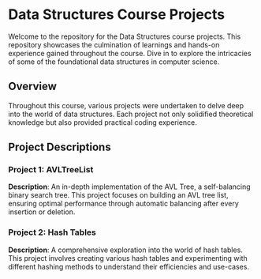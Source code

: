 # Data Structures Course Projects

Welcome to the repository for the Data Structures course projects. This repository showcases the culmination of learnings and hands-on experience gained throughout the course. Dive in to explore the intricacies of some of the foundational data structures in computer science.

## Overview
Throughout this course, various projects were undertaken to delve deep into the world of data structures. Each project not only solidified theoretical knowledge but also provided practical coding experience.

## Project Descriptions
### Project 1: AVLTreeList
**Description**: An in-depth implementation of the AVL Tree, a self-balancing binary search tree. This project focuses on building an AVL tree list, ensuring optimal performance through automatic balancing after every insertion or deletion.

### Project 2: Hash Tables
**Description**: A comprehensive exploration into the world of hash tables. This project involves creating various hash tables and experimenting with different hashing methods to understand their efficiencies and use-cases.
